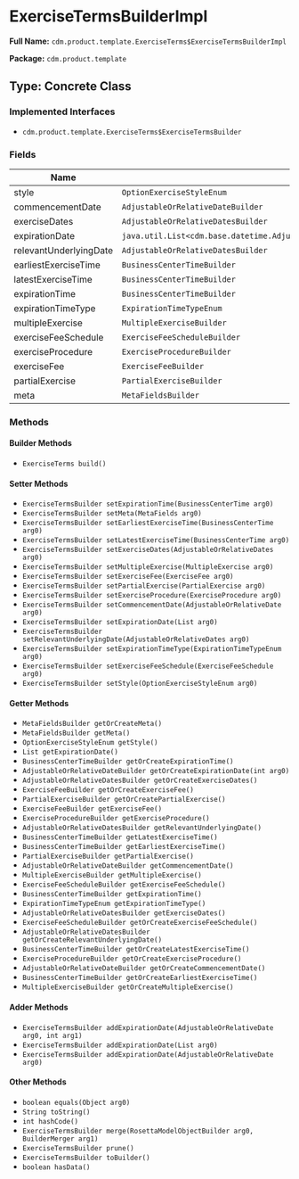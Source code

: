 # ExerciseTermsBuilderImpl

**Full Name:** `cdm.product.template.ExerciseTerms$ExerciseTermsBuilderImpl`

**Package:** `cdm.product.template`

## Type: Concrete Class

### Implemented Interfaces

- `cdm.product.template.ExerciseTerms$ExerciseTermsBuilder`

### Fields

| Name | Type | Description |
|------|------|-------------|
| style | `OptionExerciseStyleEnum` |  |
| commencementDate | `AdjustableOrRelativeDateBuilder` |  |
| exerciseDates | `AdjustableOrRelativeDatesBuilder` |  |
| expirationDate | `java.util.List<cdm.base.datetime.AdjustableOrRelativeDate$AdjustableOrRelativeDateBuilder>` |  |
| relevantUnderlyingDate | `AdjustableOrRelativeDatesBuilder` |  |
| earliestExerciseTime | `BusinessCenterTimeBuilder` |  |
| latestExerciseTime | `BusinessCenterTimeBuilder` |  |
| expirationTime | `BusinessCenterTimeBuilder` |  |
| expirationTimeType | `ExpirationTimeTypeEnum` |  |
| multipleExercise | `MultipleExerciseBuilder` |  |
| exerciseFeeSchedule | `ExerciseFeeScheduleBuilder` |  |
| exerciseProcedure | `ExerciseProcedureBuilder` |  |
| exerciseFee | `ExerciseFeeBuilder` |  |
| partialExercise | `PartialExerciseBuilder` |  |
| meta | `MetaFieldsBuilder` |  |

### Methods

#### Builder Methods

- `ExerciseTerms build()`

#### Setter Methods

- `ExerciseTermsBuilder setExpirationTime(BusinessCenterTime arg0)`
- `ExerciseTermsBuilder setMeta(MetaFields arg0)`
- `ExerciseTermsBuilder setEarliestExerciseTime(BusinessCenterTime arg0)`
- `ExerciseTermsBuilder setLatestExerciseTime(BusinessCenterTime arg0)`
- `ExerciseTermsBuilder setExerciseDates(AdjustableOrRelativeDates arg0)`
- `ExerciseTermsBuilder setMultipleExercise(MultipleExercise arg0)`
- `ExerciseTermsBuilder setExerciseFee(ExerciseFee arg0)`
- `ExerciseTermsBuilder setPartialExercise(PartialExercise arg0)`
- `ExerciseTermsBuilder setExerciseProcedure(ExerciseProcedure arg0)`
- `ExerciseTermsBuilder setCommencementDate(AdjustableOrRelativeDate arg0)`
- `ExerciseTermsBuilder setExpirationDate(List arg0)`
- `ExerciseTermsBuilder setRelevantUnderlyingDate(AdjustableOrRelativeDates arg0)`
- `ExerciseTermsBuilder setExpirationTimeType(ExpirationTimeTypeEnum arg0)`
- `ExerciseTermsBuilder setExerciseFeeSchedule(ExerciseFeeSchedule arg0)`
- `ExerciseTermsBuilder setStyle(OptionExerciseStyleEnum arg0)`

#### Getter Methods

- `MetaFieldsBuilder getOrCreateMeta()`
- `MetaFieldsBuilder getMeta()`
- `OptionExerciseStyleEnum getStyle()`
- `List getExpirationDate()`
- `BusinessCenterTimeBuilder getOrCreateExpirationTime()`
- `AdjustableOrRelativeDateBuilder getOrCreateExpirationDate(int arg0)`
- `AdjustableOrRelativeDatesBuilder getOrCreateExerciseDates()`
- `ExerciseFeeBuilder getOrCreateExerciseFee()`
- `PartialExerciseBuilder getOrCreatePartialExercise()`
- `ExerciseFeeBuilder getExerciseFee()`
- `ExerciseProcedureBuilder getExerciseProcedure()`
- `AdjustableOrRelativeDatesBuilder getRelevantUnderlyingDate()`
- `BusinessCenterTimeBuilder getLatestExerciseTime()`
- `BusinessCenterTimeBuilder getEarliestExerciseTime()`
- `PartialExerciseBuilder getPartialExercise()`
- `AdjustableOrRelativeDateBuilder getCommencementDate()`
- `MultipleExerciseBuilder getMultipleExercise()`
- `ExerciseFeeScheduleBuilder getExerciseFeeSchedule()`
- `BusinessCenterTimeBuilder getExpirationTime()`
- `ExpirationTimeTypeEnum getExpirationTimeType()`
- `AdjustableOrRelativeDatesBuilder getExerciseDates()`
- `ExerciseFeeScheduleBuilder getOrCreateExerciseFeeSchedule()`
- `AdjustableOrRelativeDatesBuilder getOrCreateRelevantUnderlyingDate()`
- `BusinessCenterTimeBuilder getOrCreateLatestExerciseTime()`
- `ExerciseProcedureBuilder getOrCreateExerciseProcedure()`
- `AdjustableOrRelativeDateBuilder getOrCreateCommencementDate()`
- `BusinessCenterTimeBuilder getOrCreateEarliestExerciseTime()`
- `MultipleExerciseBuilder getOrCreateMultipleExercise()`

#### Adder Methods

- `ExerciseTermsBuilder addExpirationDate(AdjustableOrRelativeDate arg0, int arg1)`
- `ExerciseTermsBuilder addExpirationDate(List arg0)`
- `ExerciseTermsBuilder addExpirationDate(AdjustableOrRelativeDate arg0)`

#### Other Methods

- `boolean equals(Object arg0)`
- `String toString()`
- `int hashCode()`
- `ExerciseTermsBuilder merge(RosettaModelObjectBuilder arg0, BuilderMerger arg1)`
- `ExerciseTermsBuilder prune()`
- `ExerciseTermsBuilder toBuilder()`
- `boolean hasData()`

